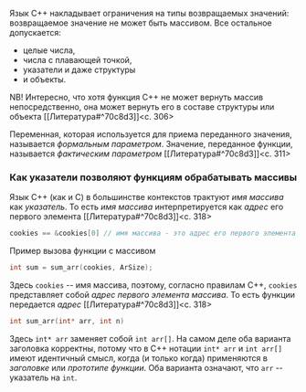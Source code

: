 Язык С++ накладывает ограничения на типы возвращаемых значений: возвращаемое значение не может быть массивом. Все остальное допускается:
- целые числа,
- числа с плавающей точкой,
- указатели и даже структуры
- и объекты. 

NB! Интересно, что хотя функция С++ не может вернуть массив непосредственно, она может вернуть его в составе структуры или объекта [[Литература#^70c8d3]]<c. 306>

Переменная, которая используется для приема переданного значения, называется _формальным параметром_. Значение, переданное функции, называется _фактическим параметром_ [[Литература#^70c8d3]]<c. 311>
### Как указатели позволяют функциям обрабатывать массивы

Язык С++ (как и С) в большинстве контекстов трактуют _имя массива_ как _указатель_. То есть _имя массива_ интерпретируется как _адрес_ его первого элемента [[Литература#^70c8d3]]<c. 318>
```c++
cookies == &cookies[0] // имя массива - это адрес его первого элемента
```

Пример вызова функции с массивом
```c++
int sum = sum_arr(cookies, ArSize);
```
Здесь `cookies` -- имя массива, поэтому, согласно правилам С++, `cookies` представляет собой _адрес первого элемента массива_. То есть функции передается _адрес_ [[Литература#^70c8d3]]<c. 318> 
```c++
int sum_arr(int* arr, int n)
```
Здесь `int* arr`  заменяет собой `int arr[]`. На самом деле оба варианта заголовка корректны, потому что в С++ нотации `int* arr` и `int arr[]` имеют идентичный смысл, когда (и только когда) применяются в _заголовке_ или _прототипе функции_. Оба варианта означают, что `arr` -- указатель на `int`.

